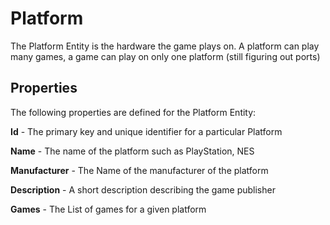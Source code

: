 # Platform

The Platform Entity is the hardware the game plays on. A platform can play many games, a game can play on only one platform (still figuring out ports)

## Properties

The following properties are defined for the Platform Entity:

__Id__ - The primary key and unique identifier for a particular Platform

__Name__ - The name of the platform such as PlayStation, NES

__Manufacturer__ - The Name of the manufacturer of the platform

__Description__ - A short description describing the game publisher

__Games__ - The List of games for a given platform
